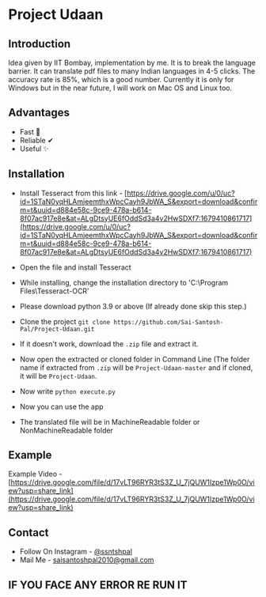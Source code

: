 # Project Udaan

## Introduction
Idea given by IIT Bombay, implementation by me. It is to break the language barrier. It can translate pdf files to many Indian languages in 4-5 clicks. The accuracy rate is 85%, which is a good number. Currently it is only for Windows but in the near future, I will work on Mac OS and Linux too.
## Advantages
- Fast 💨
- Reliable ✔
- Useful ✨
## Installation
- Install Tesseract from this link - [https://drive.google.com/u/0/uc?id=1STaN0yqHLAmjeemthxWpcCayh9JbWA_S&export=download&confirm=t&uuid=d884e58c-9ce9-478a-b614-8f07ac917e8e&at=ALgDtsyUE6fOddSd3a4v2HwSDXf7:1679410861717](https://drive.google.com/u/0/uc?id=1STaN0yqHLAmjeemthxWpcCayh9JbWA_S&export=download&confirm=t&uuid=d884e58c-9ce9-478a-b614-8f07ac917e8e&at=ALgDtsyUE6fOddSd3a4v2HwSDXf7:1679410861717)
- Open the file and install Tesseract
- While installing, change the installation directory to 'C:\Program Files\Tesseract-OCR\'
- Please download python 3.9 or above (If already done skip this step.)
- Clone the project ```git clone https://github.com/Sai-Santosh-Pal/Project-Udaan.git```

- If it doesn't work, download the ```.zip``` file and extract it.

- Now open the extracted or cloned folder in Command Line (The folder name if extracted from ```.zip``` will be ```Project-Udaan-master``` and if cloned, it will be ```Project-Udaan```.

- Now write ```python execute.py```

- Now you can use the app

- The translated file will be in MachineReadable folder or NonMachineReadable folder
## Example
Example Video -
[https://drive.google.com/file/d/17vLT96RYR3tS3Z_U_7jQUW1Izpe1Wp0O/view?usp=share_link](https://drive.google.com/file/d/17vLT96RYR3tS3Z_U_7jQUW1Izpe1Wp0O/view?usp=share_link)


## Contact
- Follow On Instagram - [@ssntshpal](https://www.instagram.com/ssntshpl/)
- Mail Me - [saisantoshpal2010@gmail.com](mailto:saisantoshpal2010@gmail.com)
##  
## IF YOU FACE ANY ERROR RE RUN IT
